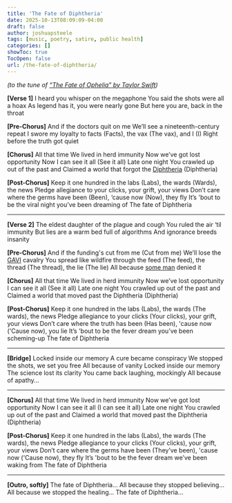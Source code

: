 ```yaml
---
title: 'The Fate of Diphtheria'
date: 2025-10-13T08:09:09-04:00
draft: false
author: joshuapsteele
tags: [music, poetry, satire, public health]
categories: []
showToc: true
TocOpen: false
url: /the-fate-of-diphtheria/
---
```


*(to the tune of [“The Fate of Ophelia” by Taylor Swift](https://www.youtube.com/watch?v=ko70cExuzZM))*

**[Verse 1]**
I heard you whisper on the megaphone
You said the shots were all a hoax
As legend has it, you were nearly gone
But here you are, back in the throat

**[Pre-Chorus]**
And if the doctors quit on me
We’ll see a nineteenth-century repeat
I swore my loyalty to facts (Facts), the vax (The vax), and I (I)
Right before the truth got quiet

**[Chorus]**
All that time
We lived in herd immunity
Now we’ve got lost opportunity
Now I can see it all (See it all)
Late one night
You crawled up out of the past and
Claimed a world that forgot the
[Diphtheria](https://en.wikipedia.org/wiki/Diphtheria) (Diphtheria)

**[Post-Chorus]**
Keep it one hundred in the labs (Labs), the wards (Wards), the news
Pledge allegiance to your clicks, your grift, your views
Don’t care where the germs have been (Been), ‘cause now (Now), they fly
It’s 'bout to be the viral night you’ve been dreaming of
The fate of Diphtheria

---

**[Verse 2]**
The eldest daughter of the plague and cough
You ruled the air ‘til immunity
But lies are a warm bed full of algorithms
And ignorance breeds insanity

**[Pre-Chorus]**
And if the funding's cut from me (Cut from me)
We’ll lose the [GAVI](https://en.wikipedia.org/wiki/GAVI) cavalry
You spread like wildfire through the feed (The feed), the thread (The thread), the lie (The lie)
All because [some man](https://en.wikipedia.org/wiki/Robert_F._Kennedy_Jr.) denied it

**[Chorus]**
All that time
We lived in herd immunity
Now we’ve lost opportunity
I can see it all (See it all)
Late one night
You crawled up out of the past and
Claimed a world that moved past the
Diphtheria (Diphtheria)

**[Post-Chorus]**
Keep it one hundred in the labs (Labs), the wards (The wards), the news
Pledge allegiance to your clicks (Your clicks), your grift, your views
Don’t care where the truth has been (Has been), 'cause now ('Cause now), you lie
It’s 'bout to be the fever dream you’ve been scheming-up
The fate of Diphtheria

---

**[Bridge]**
Locked inside our memory
A cure became conspiracy
We stopped the shots, we set you free
All because of vanity
Locked inside our memory
The science lost its clarity
You came back laughing, mockingly
All because of apathy...

---

**[Chorus]**
All that time
We lived in herd immunity
Now we’ve got lost opportunity
Now I can see it all (I can see it all)
Late one night
You crawled up out of the past and
Claimed a world that moved past the
Diphtheria (Diphtheria)

**[Post-Chorus]**
Keep it one hundred in the labs (Labs), the wards (The wards), the news
Pledge allegiance to your clicks (Your clicks), your grift, your views
Don’t care where the germs have been (They’ve been), 'cause now ('Cause now), they fly
It’s 'bout to be the fever dream we’ve been waking from
The fate of Diphtheria

---

**[Outro, softly]**
The fate of Diphtheria...
All because they stopped believing...
All because we stopped the healing...
The fate of Diphtheria...
